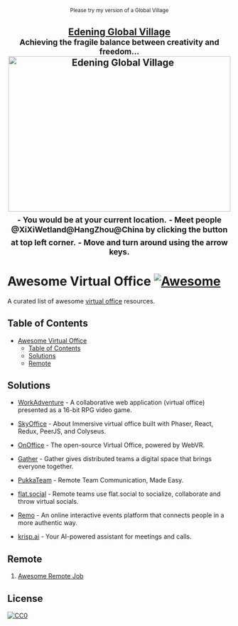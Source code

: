 <div align="center">
  <sub>Please try my version of a Global Village</sub>
	<br>
	<h2>
		<a href="https://edening.org/">Edening Global Village</a>
		<br>
		<sup>Achieving the fragile balance between creativity and freedom...</sup>
    		<a href="https://edening.org/">
  			<img width="500" height="350" src="https://raw.githubusercontent.com/voidao/awesome-virtual-office/refs/heads/master/Edening%20Global%20Village.png" alt="Edening Global Village">
  		</a>
		<sub>- You would be at your current location.</sub>
		<sub>- Meet people @XiXiWetland@HangZhou@China by clicking the button at top left corner.</sub>
		<sub>- Move and turn around using the arrow keys.</sub>
	</h2>
</div>

# Awesome Virtual Office [![Awesome](https://cdn.rawgit.com/sindresorhus/awesome/d7305f38d29fed78fa85652e3a63e154dd8e8829/media/badge.svg)](https://github.com/sindresorhus/awesome)
A curated list of awesome [virtual office](https://en.wikipedia.org/wiki/Remote_work) resources.

## Table of Contents

<!-- MarkdownTOC depth=3 -->

- [Awesome Virtual Office  ](#awesome-virtual-office-)
  - [Table of Contents](#table-of-contents)
  - [Solutions](#solutions)
  - [Remote](#remote)

<!-- /MarkdownTOC -->

## Solutions
  - [WorkAdventure](https://github.com/workadventure/workadventure) - A collaborative web application (virtual office) presented as a 16-bit RPG video game.
  
  - [SkyOffice](https://github.com/kevinshen56714/SkyOffice) - About Immersive virtual office built with Phaser, React, Redux, PeerJS, and Colyseus.
  
  - [OnOffice](https://github.com/rvdleun/onoffice) - The open-source Virtual Office, powered by WebVR.
  
  - [Gather](https://www.gather.town/) - Gather gives distributed teams a digital space that brings everyone together.
  
  - [PukkaTeam](https://pukkateam.com/) - Remote Team Communication, Made Easy.
  
  - [flat.social](https://flat.social/) - Remote teams use flat.social to socialize, collaborate and throw virtual socials.
  
  - [Remo](https://remo.co/) - An online interactive events platform that connects people in a more authentic way.
  
  - [krisp.ai](https://krisp.ai/) - Your AI-powered assistant for meetings and calls.

  

## Remote
  1. [Awesome Remote Job](https://github.com/lukasz-madon/awesome-remote-job)

## License

[![CC0](https://mirrors.creativecommons.org/presskit/buttons/88x31/svg/cc-zero.svg)](https://creativecommons.org/publicdomain/zero/1.0/)
